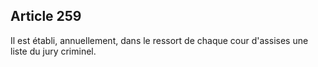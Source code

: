 Article 259
----
Il est établi, annuellement, dans le ressort de chaque cour d'assises une liste
du jury criminel.
